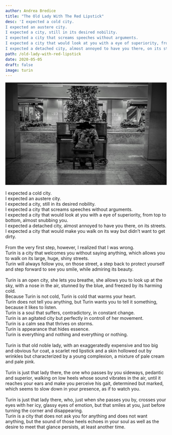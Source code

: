 ```yaml
---
author: Andrea Bredice
title: "The Old Lady With The Red Lipstick"
desc: 'I expected a cold city.
I expected an austere city.
I expected a city, still in its desired nobility.
I expected a city that screams speeches without arguments.
I expected a city that would look at you with a eye of superiority, from top to bottom, almost snubbing you.
I expected a detached city, almost annoyed to have you there, on its streets.'
path: /old-lady-with-red-lipstick
date: 2020-05-05
draft: false
image: turin
---
```


![](../../images/turin_b.jpg)

I expected a cold city.
<br/>
I expected an austere city.
<br/>
I expected a city, still in its desired nobility.
<br/>
I expected a city that screams speeches without arguments.
<br/>
I expected a city that would look at you with a eye of superiority, from top to bottom, almost snubbing you.
<br/>
I expected a detached city, almost annoyed to have you there, on its streets.
<br/>
I expected a city that would make you walk on its way but didn’t want to get dirty.
<br/>
<br/>
From the very first step, however, I realized that I was wrong.
<br/>
Turin is a city that welcomes you without saying anything, which allows you to walk on its large, huge, shiny streets.
<br/>
Turin will always follow you, on those street, a step back to protect yourself and step forward to see you smile, while admiring its beauty.
<br/>
<br/>
Turin is an open city, she lets you breathe, she allows you to look up at the sky, with a nose in the air, stunned by the blue, and freezed by its harming cold.
<br/>
Because Turin is not cold, Turin is cold that warms your heart.
<br/>
Turin does not tell you anything, but Turin wants you to tell it something, because it likes to listen.
<br/>
Turin is a soul that suffers, contradictory, in constant change.
<br/>
Turin is an agitated city but perfectly in controll of her movement.
<br/>
Turin is a calm sea that thrives on storms.
<br/>
Turin is appearance that hides essence.
<br/>
Turin is everything and nothing and everything or nothing.
<br/>
<br/>
Turin is that old noble lady, with an exaggeratedly expensive and too big and obvious fur coat, a scarlet red lipstick and a skin hollowed out by wrinkles but characterized by a young complexion, a mixture of pale cream and pale pink.
<br/>
<br/>
Turin is just that lady there, the one who passes by you sideways, pedantic and superior, walking on low heels whose sound vibrates in the air, until it reaches your ears and make you perceive his gait, determined but marked, which seems to slow down in your presence, as if to watch you.
<br/>
<br/>
Turin is just that lady there, who, just when she passes you by, crosses your eyes with her icy, glassy eyes of emotion, but that smiles at you, just before turning the corner and disappearing.
<br/>
Turin is a city that does not ask you for anything and does not want anything, but the sound of those heels echoes in your soul as well as the desire to meet that glance persists, at least another time.
